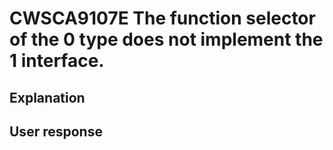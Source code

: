 # CWSCA9107E The function selector of the 0 type does not implement the 1 interface.

## Explanation

## User response